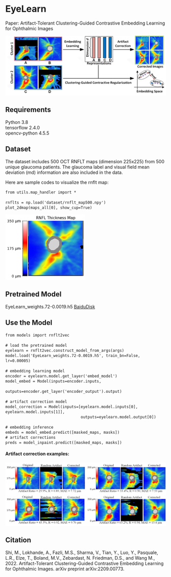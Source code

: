 # EyeLearn
Paper: Artifact-Tolerant Clustering-Guided Contrastive Embedding Learning for Ophthalmic Images

<img src="imgs/Fig1.png" width="700">

## Requirements
Python 3.8 <br/>
tensorflow 2.4.0 <br/>
opencv-python 4.5.5

## Dataset
The dataset includes 500 OCT RNFLT maps (dimension 225x225) from 500 unique glaucoma patients. The glaucoma label and visual field mean deviation (md) information are also included in the data.

Here are sample codes to visualize the rnflt map:
````
from utils.map_handler import *

rnflts = np.load('dataset/rnflt_map500.npy')
plot_2dmap(maps_all[0], show_cup=True)
````
<img src="imgs/Fig2.png" width="250">

## Pretrained Model
EyeLearn_weights.72-0.0019.h5 [BaiduDisk](https://pan.baidu.com/s/1cX8t3OHLCpVb7HI0AumQqA?pwd=xqbt)


## Use the Model
````
from models import rnflt2vec

# load the pretrained model
eyelearn = rnflt2vec.construct_model_from_args(args)
model.load('EyeLearn_weights.72-0.0019.h5', train_bn=False, lr=0.00005)

# embedding learning model
encoder = eyelearn.model.get_layer('embed_model')
model_embed = Model(inputs=encoder.inputs, 
                    outputs=encoder.get_layer('encoder_output').output)
                    
# artifact correction model                   
model_correction = Model(inputs=[eyelearn.model.inputs[0], eyelearn.model.inputs[1]],
                                 outputs=eyelearn.model.output[0])
                                 
# embedding inference
embeds = model_embed.predict([masked_maps, masks]) 
# artifact corrections
preds = model_inpaint.predict([masked_maps, masks]) 
````

#### Artifact correction examples: <br />
<img src="imgs/example.png" width="800">

## Citation
Shi, M., Lokhande, A., Fazli, M.S., Sharma, V., Tian, Y., Luo, Y., Pasquale, L.R., Elze, T., Boland, M.V., Zebardast, N. Friedman, D.S., and Wang M., 2022. Artifact-Tolerant Clustering-Guided Contrastive Embedding Learning for Ophthalmic Images. arXiv preprint arXiv:2209.00773.
